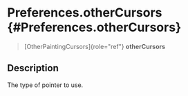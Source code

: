 Preferences.otherCursors {#Preferences.otherCursors}
========================

> [OtherPaintingCursors]{role="ref"} **otherCursors**

Description
-----------

The type of pointer to use.
